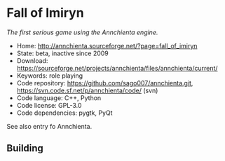 # Fall of Imiryn

_The first serious game using the Annchienta engine._

- Home: http://annchienta.sourceforge.net/?page=fall_of_imiryn
- State: beta, inactive since 2009
- Download: https://sourceforge.net/projects/annchienta/files/annchienta/current/
- Keywords: role playing
- Code repository: https://github.com/sago007/annchienta.git, https://svn.code.sf.net/p/annchienta/code/ (svn)
- Code language: C++, Python
- Code license: GPL-3.0
- Code dependencies: pygtk, PyQt

See also entry fo Annchienta.

## Building

